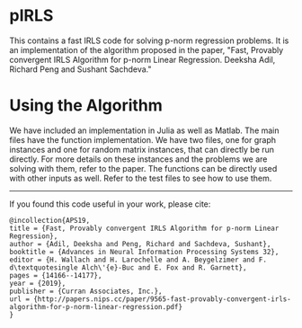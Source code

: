 # pIRLS
This contains a fast IRLS code for solving p-norm regression problems. It is an implementation of the algorithm proposed in the
paper, "Fast, Provably convergent IRLS Algorithm for p-norm Linear Regression. Deeksha Adil, Richard Peng and Sushant Sachdeva."

# Using the Algorithm
We have included an implementation in Julia as well as Matlab. The main files have the function implementation. We have two
files, one for graph instances and one for random matrix instances, that can directly be run directly. For more details on 
these instances and the problems we are solving with them, refer to the paper. The functions can be directly used with other 
inputs as well. Refer to the test files to see how to use them.

---
If you found this code useful in your work, please cite:

```
@incollection{APS19,
title = {Fast, Provably convergent IRLS Algorithm for p-norm Linear Regression},
author = {Adil, Deeksha and Peng, Richard and Sachdeva, Sushant},
booktitle = {Advances in Neural Information Processing Systems 32},
editor = {H. Wallach and H. Larochelle and A. Beygelzimer and F. d\textquotesingle Alch\'{e}-Buc and E. Fox and R. Garnett},
pages = {14166--14177},
year = {2019},
publisher = {Curran Associates, Inc.},
url = {http://papers.nips.cc/paper/9565-fast-provably-convergent-irls-algorithm-for-p-norm-linear-regression.pdf}
}
```
